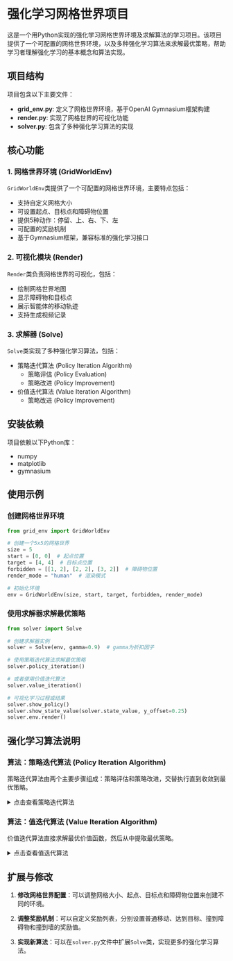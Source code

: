# 强化学习网格世界项目

这是一个用Python实现的强化学习网格世界环境及求解算法的学习项目。该项目提供了一个可配置的网格世界环境，以及多种强化学习算法来求解最优策略，帮助学习者理解强化学习的基本概念和算法实现。

## 项目结构

项目包含以下主要文件：

- **grid_env.py**: 定义了网格世界环境，基于OpenAI Gymnasium框架构建
- **render.py**: 实现了网格世界的可视化功能
- **solver.py**: 包含了多种强化学习算法的实现

## 核心功能

### 1. 网格世界环境 (GridWorldEnv)

`GridWorldEnv`类提供了一个可配置的网格世界环境，主要特点包括：

- 支持自定义网格大小
- 可设置起点、目标点和障碍物位置
- 提供5种动作：停留、上、右、下、左
- 可配置的奖励机制
- 基于Gymnasium框架，兼容标准的强化学习接口

### 2. 可视化模块 (Render)

`Render`类负责网格世界的可视化，包括：
- 绘制网格世界地图
- 显示障碍物和目标点
- 展示智能体的移动轨迹
- 支持生成视频记录

### 3. 求解器 (Solve)

`Solve`类实现了多种强化学习算法，包括：
- 策略迭代算法 (Policy Iteration Algorithm)
    - 策略评估 (Policy Evaluation)
    - 策略改进 (Policy Improvement)
- 价值迭代算法 (Value Iteration Algorithm)
    - 策略改进 (Policy Improvement)

## 安装依赖

项目依赖以下Python库：

- numpy
- matplotlib
- gymnasium

## 使用示例

### 创建网格世界环境

```python
from grid_env import GridWorldEnv

# 创建一个5x5的网格世界
size = 5
start = [0, 0]  # 起点位置
target = [4, 4]  # 目标点位置
forbidden = [[1, 2], [2, 2], [3, 2]]  # 障碍物位置
render_mode = "human"  # 渲染模式

# 初始化环境
env = GridWorldEnv(size, start, target, forbidden, render_mode)
```

### 使用求解器求解最优策略

```python
from solver import Solve

# 创建求解器实例
solver = Solve(env, gamma=0.9)  # gamma为折扣因子

# 使用策略迭代算法求解最优策略
solver.policy_iteration()

# 或者使用价值迭代算法
solver.value_iteration()

# 可视化学习过程或结果
solver.show_policy()  
solver.show_state_value(solver.state_value, y_offset=0.25)
solver.env.render()
```

## 强化学习算法说明

### 算法：策略迭代算法 (Policy Iteration Algorithm)

策略迭代算法由两个主要步骤组成：策略评估和策略改进，交替执行直到收敛到最优策略。

<details>
<summary>点击查看策略迭代算法</summary>

#### 算法类型
动态规划算法 (Dynamic Programming Algorithm)，用于解决马尔可夫决策过程 (Markov Decision Process, MDP)

#### 算法目标
- **求解贝尔曼最优方程 (Bellman Optimality Equation)**
    - 找到最优状态值函数 $ v^* $ (Optimal State-Value Function)
    - 找到最优策略 $ \pi^* $ (Optimal Policy)
    - 解决序列决策问题中的长期累积奖励最大化问题

- **数学表达**: 
  策略迭代不直接求解贝尔曼最优方程，而是通过迭代策略来逼近最优策略。每次迭代包括两个步骤：
  1. 策略评估：计算当前策略的状态值函数。
  2. 策略改进：根据当前值函数改进策略。

#### 算法原理
- **数学基础**：基于策略评估和策略改进定理。
  - **策略评估**：对于固定策略π，通过迭代求解贝尔曼方程得到该策略的状态值函数v_π。
  - **策略改进**：根据v_π，通过选择每个状态下的最优动作来改进策略。

- **核心思想**：通过交替执行策略评估和策略改进，逐步提升策略的质量，直至策略不再改变。

- **收敛性保证**：由于策略改进定理，每次迭代都会产生一个严格更好的策略（除非已经最优）。由于策略数量有限，算法会在有限步内收敛。

- **策略评估步骤**：通过迭代贝尔曼期望方程来求解当前策略的值函数。

- **策略改进步骤**：利用当前值函数，对每个状态选择贪婪动作，形成新策略。

#### 输入参数
- **状态空间 (State Space)**: $ S $ - 所有可能状态的集合
- **动作空间 (Action Space)**: $ A(s) $ - 在状态 $ s $ 下可用的动作集合
- **状态转移概率 (State Transition Probabilities)**: $ p(s'|s,a) $ - 从状态 $ s $ 执行动作 $ a $ 后转移到状态 $ s' $ 的概率
- **奖励概率 (Reward Probabilities)**: $ p(r|s,a) $ - 在状态 $ s $ 执行动作 $ a $ 获得奖励 $ r $ 的概率
- **折扣因子 (Discount Factor)**: $ \gamma \in [0, 1] $ - 未来奖励的折扣系数
- **策略评估收敛阈值 (Policy Evaluation Convergence Threshold)**: $ \epsilon $ - 用于判断策略评估步骤中值函数收敛的标准
- **初始策略 (Initial Policy)**: $ \pi_0 $ - 策略迭代的起始策略
- **最大迭代次数** $ K_{max} $（防止无限循环的保险措施）

#### 初始化阶段
- **设置迭代计数器**：$ k = 0 $
- **初始化策略**：$ \pi_0 $ 可以是任意策略，通常选择随机策略或贪婪策略（如果有先验知识）
- **设置收敛标志**：converged = False

#### 算法流程

<div style="background-color: #f0f0f0; padding: 10px; border-radius: 5px;">

<div style="background:rgba(179, 190, 197, 0.94); padding: 10px; border-radius: 5px; margin: 5px 0;"> 
<strong> 主迭代循环开始 </strong>
</div>

1. **策略评估 (Policy Evaluation)**：
   - 目标：计算当前策略 $ \pi_k $ 的值函数 $ v_{\pi_k} $
   - 初始化：设置 $ v^{(0)}_{\pi_k} $ 为任意值（例如全零）
   - 迭代：使用贝尔曼期望方程进行迭代，直到值函数收敛（变化小于阈值 $ \epsilon $）
     - 对于每个状态 $ s \in S $：
       \[ v^{(j+1)}_{\pi_k}(s) = \sum_a \pi_k(a|s) \left[ \sum_r p(r|s,a)r + \gamma \sum_{s'} p(s'|s,a) v^{(j)}_{\pi_k}(s') \right] \]
   - 输出：收敛的值函数 $ v_{\pi_k} $

2. **策略改进 (Policy Improvement)**：
   - 目标：根据当前值函数 $ v_{\pi_k} $ 改进策略
   - 对于每个状态 $ s \in S $：
     - 对于每个动作 $ a \in A(s) $，计算动作值函数：
       \[ q_{\pi_k}(s,a) = \sum_r p(r|s,a)r + \gamma \sum_{s'} p(s'|s,a) v_{\pi_k}(s') \]
     - 选择贪婪动作：$ a_k^*(s) = \arg\max_{a \in A(s)} q_{\pi_k}(s,a) $
     - 更新策略：$ \pi_{k+1}(a|s) = 1 $ 如果 $ a = a_k^*(s) $，否则为0（确定性策略）

3. **策略收敛检查 (Policy Convergence Check)**：
   - 如果对于所有状态 $ s $，$ \pi_{k+1}(·|s) = \pi_k(·|s) $（即策略不再改变），则设置 converged = True
   - 否则，迭代计数器递增：$ k \leftarrow k + 1 $

<div style="background:rgba(179, 190, 197, 0.94); padding: 10px; border-radius: 5px; margin: 5px 0;"> 
<strong>主迭代循环结束</strong>
</div>
</div>

#### 终止与输出
- **收敛条件**：当策略不再改变（即 $ \pi_{k+1} = \pi_k $）或 $ k \geq K_{max} $ 时算法终止
- **输出结果**：
  - **最优值函数 (Optimal Value Function)**: $ v^* = v_{\pi_k} $
  - **最优策略 (Optimal Policy)**: $ \pi^* = \pi_k $
  - **实际迭代次数**: $ k $
- **算法保证**：
  - 由于策略改进定理，每次迭代策略都会改进，直到达到最优策略。
  - 最终得到的策略是最优策略，值函数是最优值函数。

#### 算法复杂度分析
- **时间复杂度 (Time Complexity)**： 
  - 每次策略评估：$ O(|S|^2 \times |A|) $ 每次迭代，策略评估需要多次迭代（记作$ J $），所以一次策略评估步骤为 $ O(J \times |S|^2 \times |A|) $
  - 策略改进：$ O(|S|^2 \times |A|) $
  - 总复杂度：$ O(K \times (J \times |S|^2 \times |A| + |S|^2 \times |A|)) $，其中 $ K $ 是策略迭代次数，$ J $ 是策略评估的迭代次数。
  - 策略迭代次数 $ K $ 通常很少，因为策略会快速收敛。

- **空间复杂度 (Space Complexity)**： 
  - $ O(|S| \times |A|) $ 存储转移概率和奖励函数
  - $ O(|S|) $ 存储值函数
  - $ O(|S| \times |A|) $ 存储策略（对于确定性策略，可以只存储每个状态的动作，即 $ O(|S|) $）

- **收敛速率 (Convergence Rate)**： 
  - 策略迭代通常以线性速率收敛，但由于策略空间有限，实际迭代次数很少。

#### 关键性质
- **单调改进 (Monotonic Improvement)**: 每次策略改进都会产生一个更好的策略，即 $ v_{\pi_{k+1}} \geq v_{\pi_k} $（逐点成立）
- **有限收敛 (Finite Convergence)**: 由于策略数量有限，算法在有限步内收敛。
- **最优性条件 (Optimality Condition)**: 收敛时满足贝尔曼最优方程。

#### 优缺点分析
**优点**：
- 收敛速度快（通常比值迭代快）
- 策略通常会在值函数收敛之前就稳定下来
- 理论保证收敛到最优解

**缺点**：
- 每次迭代都需要完整的策略评估，计算成本可能高
- 对于大规模问题，策略评估步骤可能很慢
- 需要完整的环境模型

#### 应用场景
- 马尔可夫决策过程 (Markov Decision Processes, MDPs)
- 强化学习规划问题 (Reinforcement Learning Planning)
- 机器人路径规划 (Robot Path Planning)
- 资源分配优化 (Resource Allocation Optimization)
- 任何具有明确模型的序列决策问题

#### 算法伪代码

```python
算法 4.2: 策略迭代算法 (Policy Iteration Algorithm)
输入: S, A, P, R, γ, ε, π₀, K_max
输出: v*, π*, k
1:  k ← 0
2:  π₀ ← 初始策略
3:  repeat
4:      # 策略评估
5:      v ← 任意初始值函数（如全零）
6:      repeat
7:          Δ ← 0
8:          for each s ∈ S do
9:              v_old ← v(s)
10:             v_new ← 0
11:             for each a ∈ A(s) do
12:                 q ← 0
13:                 for each s′ ∈ S do
14:                     q ← q + P(s′|s,a) × [R(s,a,s′) + γ × v(s′)]
15:                 end for
16:                 v_new ← v_new + πₖ(a|s) × q
17:             end for
18:             v(s) ← v_new
19:             Δ ← max(Δ, |v_old - v_new|)
20:         end for
21:      until Δ < ε
22:      v_πₖ ← v   # 当前策略的值函数
23:
24:      # 策略改进
25:      πₖ₊₁ ← 空策略
26:      for each s ∈ S do
27:          best_a ← null
28:          max_q ← -∞
29:          for each a ∈ A(s) do
30:              q ← 0
31:              for each s′ ∈ S do
32:                  q ← q + P(s′|s,a) × [R(s,a,s′) + γ × v_πₖ(s′)]
33:              end for
34:              if q > max_q then
35:                  max_q ← q
36:                  best_a ← a
37:              end if
38:          end for
39:          πₖ₊₁(s) ← best_a  # 确定性策略，即πₖ₊₁(a|s)=1当a=best_a，否则0
40:      end for
41:
42:      # 检查策略是否稳定
43:      if πₖ₊₁ == πₖ then
44:          converged ← True
45:      else
46:          k ← k + 1
47:          πₖ ← πₖ₊₁
48:      end if
49:  until converged or k ≥ K_max
50:  return (v_πₖ, πₖ, k)
```

注意：在策略评估中，我们使用了迭代法求解贝尔曼期望方程。实际上，对于小型问题，也可以直接解线性方程组，但迭代法更通用。

</details>

### 算法：值迭代算法 (Value Iteration Algorithm)

价值迭代算法直接求解最优价值函数，然后从中提取最优策略。

<details>
<summary>点击查看值迭代算法</summary>

#### 算法类型
动态规划算法 (Dynamic Programming Algorithm)，用于解决马尔可夫决策过程 (Markov Decision Process, MDP)

#### 算法目标
- **求解贝尔曼最优方程 (Bellman Optimality Equation)**
    - 找到最优状态值函数 $ v^* $ (Optimal State-Value Function)
    - 找到最优策略 $ \pi^* $ (Optimal Policy)
    - 解决序列决策问题中的长期累积奖励最大化问题

- **数学表达**: 
$$
v^*(s) = \max\limits_{a \in A} \left[ \sum\limits_{r} p(r\|s,a)r + \gamma \sum\limits_{s'} p(s'\|s,a)v^*(s') \right]
$$

#### 算法原理
- **数学基础**：基于贝尔曼最优方程 (Bellman Optimality Equation)：
$$
v^*(s) = \max_{\pi\in\Pi} \sum_{a \in A(s)}\pi_k(a|s)\left[ \sum\limits_{r} p(r\|s,a)r + \gamma \sum\limits_{s'} p(s'\|s,a)v^*(s') \right]
$$

- **核心思想**：通过迭代方式逐步改进值函数估计，直至收敛到最优值函数。

- **收敛性保证**：贝尔曼最优算子是一个压缩映射 (Contraction Mapping)，满足巴拿赫不动点定理 (Banach Fixed-Point Theorem)，确保算法必然收敛。

- **策略改进定理**：每次迭代都会产生不劣于前一次迭代的策略。

- **备份操作** (Backup Operation): 每个状态的值通过考虑所有可能动作的期望回报来更新。

- **异步收敛** (Asynchronous Convergence): 即使值函数更新顺序任意，算法仍能保证收敛。

#### 输入参数
- **状态空间 (State Space)**: $ S $ - 所有可能状态的集合
- **动作空间 (Action Space)**: $ A(s) $ - 在状态 $ s $ 下可用的动作集合
- **状态转移概率 (State Transition Probabilities)**: $ p(s'\|s,a) $ - 从状态 $ s $ 执行动作 $ a $ 后转移到状态 $ s' $ 的概率
- **奖励概率 (Reward Probabilities)**: $ p(r\|s,a) $ - 在状态 $ s $ 执行动作 $ a $ 获得奖励 $ r $ 的概率
- **折扣因子 (Discount Factor)**: $ \gamma \in [0, 1] $ - 未来奖励的折扣系数，γ=0表示只考虑即时奖励，γ=1表示平等对待所有未来奖励
- **收敛阈值 (Convergence Threshold)**: $ \epsilon > 0 $ - 值函数收敛的判断标准，通常取较小的正数（如10⁻⁶）
- **初始值函数估计 (Initial Value Function Estimate)**: $ v_0(s) $ - 对每个状态 $ s \in S $ 的初始价值估计，可以设为0或随机值
- **最大迭代次数** $ K_{max} $（防止无限循环的保险措施）

#### 初始化阶段
- **设置迭代计数器**：$ k = 0 $
- **初始化值函数**：
  $ v_0(s) $ 对所有状态 $ s \in S $
  - 常见初始化方法：全零初始化、随机初始化、基于启发式的初始化
- **初始化策略**：$ \pi_0 $ 
  - 可以是任意策略或基于初始值函数的贪婪策略
  - 初始策略对最终结果无影响，但可能影响收敛速度
- **设置收敛标志**：converged = False

#### 算法流程
<div style="background-color: #f0f0f0; padding: 10px; border-radius: 5px;">

<div style="background:rgba(179, 190, 197, 0.94); padding: 10px; border-radius: 5px; margin: 5px 0;"> 
<strong> 主迭代循环开始 </strong>
</div>

1. **收敛判断 (Convergence Check)**：
   当 $ \|v_k - v_{k-1}\|_\infty > \epsilon $ 且 $ k < K_{max} $ 时继续迭代
   - 使用无穷范数确保所有状态的值函数变化都小于阈值

2. **状态遍历 (State Iteration)**：对每个状态 $ s \in S $ 执行以下操作：
   **注释**：状态遍历顺序不影响收敛性，但可能影响收敛速度
   
   - **动作评估 (Action Evaluation)**：对每个动作 $ a \in A(s) $ 计算：
     - **期望即时奖励**：$$ \mathbb{E}[r\|s,a] = \sum_r p(r\|s,a) \cdot r $$
       - 计算在当前状态执行特定动作的期望即时奖励
     - **期望未来价值**：$$ \mathbb{E}[v_k(s')\|s,a] = \sum_{s'} p(s'\|s,a) \cdot v_k(s') $$
       - 计算在当前状态执行特定动作后的期望未来累积奖励
     - **Q值计算 (Q-value Calculation)**：
       $$ q_k(s,a) = \mathbb{E}[r\|s,a] + \gamma \cdot \mathbb{E}[v_k(s')\|s,a] $$
       - 综合即时奖励和未来价值的全面评估
   
   - **最优动作选择 (Optimal Action Selection)**：
     - 找到使Q值最大化的动作：$$ a_k^*(s) = \arg\max_{a \in A(s)} q_k(s,a) $$
     - **平局处理策略**：如果多个动作产生相同的最大值：
       - 随机选择一个
       - 选择索引最小的动作
       - 基于额外启发式规则选择
   
   - **策略更新 (Policy Update)**：
     - 为状态 $ s $ 设置确定性策略：
       $$ \pi_{k+1}(a\|s) = \begin{cases} 1 & \text{若 } a = a_k^*(s) \\ 0 & \text{否则} \end{cases} $$
     - 策略是确定性的，每个状态对应一个最优动作
   
   - **值函数更新 (Value Function Update)**：
     - 使用最大Q值更新状态值：
       $$ v_{k+1}(s) = \max_{a \in A(s)} q_k(s,a) = q_k(s, a_k^*(s)) $$
     - 这相当于执行一次贝尔曼最优算子

3. **全局收敛检查 (Global Convergence Check)**：
   - 计算值函数最大变化量：
     $$ \Delta = \max_{s \in S} \|v_{k+1}(s) - v_k(s)\| $$
   - 如果 $ \Delta < \epsilon $，则设置 converged = True
   - 迭代计数器递增：$ k \leftarrow k + 1 $

<div style="background:rgba(179, 190, 197, 0.94); padding: 10px; border-radius: 5px; margin: 5px 0;"> 
<strong>主迭代循环结束</strong>
</div>
</div>

#### 终止与输出
- **收敛条件**：当 $ \Delta < \epsilon $ 或 $ k \geq K_{max} $ 时算法终止
- **输出结果**：
  - **最优值函数 (Optimal Value Function)**: $ v^* = v_k $
  - **最优策略 (Optimal Policy)**: $ \pi^* = \pi_k $
  - **实际迭代次数**: $ k $
- **算法保证**：
  - $ v^* $ 满足贝尔曼最优方程
  - $ \pi^* $ 是相对于初始状态分布的最优策略
  - 对于充分小的 $ \epsilon $，得到的策略是 $ \epsilon $-最优的
  - 误差界限：$ \|v_k - v^*\|_\infty \leq \frac{\gamma^k}{1-\gamma} \|v_1 - v_0\|_\infty $
- **验证方法**：可以通过策略评估验证所得策略的性能

#### 算法复杂度分析
- **时间复杂度 (Time Complexity)**： 
  - 每次迭代：$ O(\|S\|^2 \times \|A\|) $
  - 总复杂度：$ O(K \times \|S\|^2 \times \|A\|) $，其中 $ K $ 是迭代次数
  - 迭代次数 $ K $ 取决于 $ \gamma $ 和 $ \epsilon $，通常为 $ O\left(\frac{\log(1/\epsilon)}{1-\gamma}\right) $
  - 迭代次数上界：$ K = \left\lceil \frac{\log(\epsilon(1-\gamma)) - \log(\|v_1 - v_0\|_\infty)}{\log(\gamma)} \right\rceil $

- **空间复杂度 (Space Complexity)**： 
  - $ O(\|S\| \times \|A\|) $ 存储转移概率和奖励函数
  - $ O(\|S\|) $ 存储值函数
  - $ O(\|S\|) $ 存储策略

- **收敛速率 (Convergence Rate)**： 
  - 线性收敛：$ \|v_{k+1} - v^*\|_\infty \leq \gamma \|v_k - v^*\|_\infty $
  - 误差界限：$ \|v_k - v^*\|_\infty \leq \frac{\gamma^k}{1-\gamma} \|v_1 - v_0\|_\infty $

#### 关键性质
- **单调改进 (Monotonic Improvement)**: $ v_{k+1}(s) \geq v_k(s) $ 对所有 $ s \in S $
- **压缩映射 (Contraction Mapping)**: 贝尔曼最优算子是模为 $ \gamma $ 的压缩映射
- **最优性条件 (Optimality Condition)**: 收敛时满足贝尔曼最优方程
- **策略收敛 (Policy Convergence)**: 最优策略可能在值函数收敛之前就已稳定
- **异步收敛 (Asynchronous Convergence)**: 支持异步更新，但同步更新保证收敛
- **无需策略评估**：与策略迭代不同，值迭代不需要完整的策略评估步骤

#### 优缺点分析
**优点**：
- 理论保证收敛到最优解
- 适用于各种MDP问题
- 算法简单直观，易于实现
- 内存效率高：相比策略迭代，通常需要更少的内存

**缺点**：
- 对于大规模状态空间，计算成本高（维度灾难 Curse of Dimensionality）
- 需要完整的环境模型（转移概率和奖励函数）
- 收敛速度可能较慢，特别是当 $ \gamma $ 接近1时
- 同步更新：基本版本需要扫描所有状态，可能效率不高

#### 应用场景
- 马尔可夫决策过程 (Markov Decision Processes, MDPs)
- 强化学习规划问题 (Reinforcement Learning Planning)
- 机器人路径规划 (Robot Path Planning)
- 资源分配优化 (Resource Allocation Optimization)
- 任何具有明确模型的序列决策问题

#### 算法伪代码

```python
算法 4.1: 值迭代算法 (Value Iteration Algorithm)
输入: S, A, P, R, γ, ε, v₀, K_max
输出: v*, π*, k
1:  k ← 0
2:  for each s ∈ S do v₀(s) ← 初始值
3:  π₀ ← 任意初始策略
4:  repeat
5:      Δ ← 0
6:      for each s ∈ S do
7:          v_old ← vₖ(s)
8:          max_q ← -∞
9:          best_a ← null
10:         for each a ∈ A(s) do
11:             q ← 0
12:             for each s′ ∈ S do
13:                 q ← q + P(s′|s,a) × [R(s,a,s′) + γ × vₖ(s′)]
14:             end for
15:             if q > max_q then
16:                 max_q ← q
17:                 best_a ← a
18:             end if
19:         end for
20:         vₖ₊₁(s) ← max_q
21:         πₖ₊₁(s) ← best_a  # 确定性策略
22:         Δ ← max(Δ, |vₖ₊₁(s) - v_old|)
23:     end for
24:     k ← k + 1
25:  until Δ < ε or k ≥ K_max
26:  return (vₖ, πₖ, k)
```

</details>

## 扩展与修改

1. **修改网格世界配置**：可以调整网格大小、起点、目标点和障碍物位置来创建不同的环境。

2. **调整奖励机制**：可以自定义奖励列表，分别设置普通移动、达到目标、撞到障碍物和撞到墙的奖励值。

3. **实现新算法**：可以在`solver.py`文件中扩展`Solve`类，实现更多的强化学习算法。
